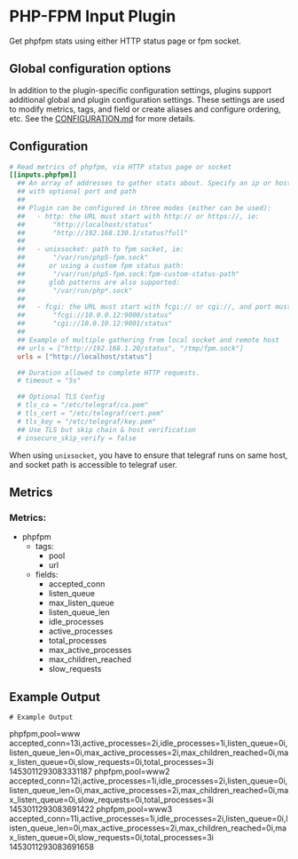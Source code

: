 # PHP-FPM Input Plugin

Get phpfpm stats using either HTTP status page or fpm socket.

## Global configuration options <!-- @/docs/includes/plugin_config.md -->

In addition to the plugin-specific configuration settings, plugins support
additional global and plugin configuration settings. These settings are used to
modify metrics, tags, and field or create aliases and configure ordering, etc.
See the [CONFIGURATION.md][CONFIGURATION.md] for more details.

[CONFIGURATION.md]: ../../../docs/CONFIGURATION.md

## Configuration

```toml @sample.conf
# Read metrics of phpfpm, via HTTP status page or socket
[[inputs.phpfpm]]
  ## An array of addresses to gather stats about. Specify an ip or hostname
  ## with optional port and path
  ##
  ## Plugin can be configured in three modes (either can be used):
  ##   - http: the URL must start with http:// or https://, ie:
  ##       "http://localhost/status"
  ##       "http://192.168.130.1/status?full"
  ##
  ##   - unixsocket: path to fpm socket, ie:
  ##       "/var/run/php5-fpm.sock"
  ##      or using a custom fpm status path:
  ##       "/var/run/php5-fpm.sock:fpm-custom-status-path"
  ##      glob patterns are also supported:
  ##       "/var/run/php*.sock"
  ##
  ##   - fcgi: the URL must start with fcgi:// or cgi://, and port must be present, ie:
  ##       "fcgi://10.0.0.12:9000/status"
  ##       "cgi://10.0.10.12:9001/status"
  ##
  ## Example of multiple gathering from local socket and remote host
  ## urls = ["http://192.168.1.20/status", "/tmp/fpm.sock"]
  urls = ["http://localhost/status"]

  ## Duration allowed to complete HTTP requests.
  # timeout = "5s"

  ## Optional TLS Config
  # tls_ca = "/etc/telegraf/ca.pem"
  # tls_cert = "/etc/telegraf/cert.pem"
  # tls_key = "/etc/telegraf/key.pem"
  ## Use TLS but skip chain & host verification
  # insecure_skip_verify = false
```

When using `unixsocket`, you have to ensure that telegraf runs on same
host, and socket path is accessible to telegraf user.

## Metrics
### Metrics:

- phpfpm
  - tags:
    - pool
    - url
  - fields:
    - accepted_conn
    - listen_queue
    - max_listen_queue
    - listen_queue_len
    - idle_processes
    - active_processes
    - total_processes
    - max_active_processes
    - max_children_reached
    - slow_requests

## Example Output

```shell
# Example Output

```
phpfpm,pool=www accepted_conn=13i,active_processes=2i,idle_processes=1i,listen_queue=0i,listen_queue_len=0i,max_active_processes=2i,max_children_reached=0i,max_listen_queue=0i,slow_requests=0i,total_processes=3i 1453011293083331187
phpfpm,pool=www2 accepted_conn=12i,active_processes=1i,idle_processes=2i,listen_queue=0i,listen_queue_len=0i,max_active_processes=2i,max_children_reached=0i,max_listen_queue=0i,slow_requests=0i,total_processes=3i 1453011293083691422
phpfpm,pool=www3 accepted_conn=11i,active_processes=1i,idle_processes=2i,listen_queue=0i,listen_queue_len=0i,max_active_processes=2i,max_children_reached=0i,max_listen_queue=0i,slow_requests=0i,total_processes=3i 1453011293083691658
```
